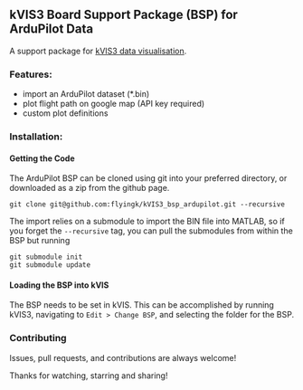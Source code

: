 ## kVIS3 Board Support Package (BSP) for ArduPilot Data

A support package for [kVIS3 data visualisation](https://github.com/flyingk/kVIS3).

### Features:
- import an ArduPilot dataset (*.bin)
- plot flight path on google map (API key required)
- custom plot definitions

### Installation:
#### Getting the Code
The ArduPilot BSP can be cloned using git into your preferred directory, or downloaded as a zip from the github page.
```
git clone git@github.com:flyingk/kVIS3_bsp_ardupilot.git --recursive
```
The import relies on a submodule to import the BIN file into MATLAB, so if you forget the `--recursive` tag, you can pull the submodules from within the BSP but running
```
git submodule init
git submodule update
```

#### Loading the BSP into kVIS
The BSP needs to be set in kVIS.  This can be accomplished by running kVIS3, navigating to `Edit > Change BSP`, and selecting the folder for the BSP.

### Contributing
Issues, pull requests, and contributions are always welcome!

Thanks for watching, starring and sharing!
